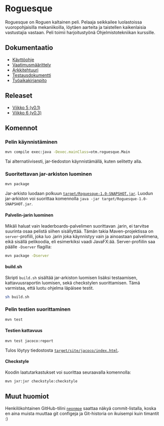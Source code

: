 # Roguesque
Roguesque on Roguen kaltainen peli. Pelaaja seikkailee luolastoissa
vuoropohjaisilla mekaniikoilla, löytäen aarteita ja taistellen
kaikenlaisia vastustajia vastaan. Peli toimii harjoitustyönä
Ohjelmistotekniikan kurssille.

## Dokumentaatio
- [Käyttöohje](dokumentaatio/manual.md)
- [Vaatimusmäärittely](dokumentaatio/vaatimusmaarittely.md)
- [Arkkitehtuuri](dokumentaatio/arkkitehtuuri.md)
- [Testausdokumentti](dokumentaatio/testaus.md)
- [Työaikakirjanpito](dokumentaatio/tuntikirjanpito.md)

## Releaset
- [Viikko 5 (v0.1)](https://github.com/pcjens/otm-roguesque/releases/tag/v0.1)
- [Viikko 6 (v0.3)](https://github.com/pcjens/otm-roguesque/releases/tag/v0.3)

## Komennot
### Pelin käynnistäminen
```sh
mvn compile exec:java -Dexec.mainClass=otm.roguesque.Main
```
Tai alternatiivisesti, jar-tiedoston käynnistämällä, kuten selitetty
alla.

### Suoritettavan jar-arkiston luominen
```sh
mvn package
```
Jar-arkisto luodaan polkuun
[`target/Roguesque-1.0-SNAPSHOT.jar`](target/Roguesque-1.0-SNAPSHOT.jar). Luodun
jar-arkiston voi suorittaa komennolla `java -jar
target/Roguesque-1.0-SNAPSHOT.jar`.

#### Palvelin-jarin luominen
Mikäli haluat vain leaderboards-palvelimen suorittavan .jarin, ei
tarvitse suurinta osaa pelistä siihen sisällyttää. Tämän takia
Maven-projektissa on `server`-profiili, joka luo .jarin joka
käynnistyy vain ja ainoastaan palvelimena, eikä sisällä pelikoodia,
eli esimerkiksi vaadi JavaFX:ää. Server-profiilin saa päälle
`-Dserver` flagilla:
```sh
mvn package -Dserver
```

#### build.sh
Skripti `build.sh` sisältää jar-arkiston luomisen lisäksi testaamisen,
kattavuusraportin luomisen, sekä checkstylen suorittamisen. Tämä
varmistaa, että luotu ohjelma läpäisee testit.
```sh
sh build.sh
```

### Pelin testien suorittaminen
```sh
mvn test
```

#### Testien kattavuus
```sh
mvn test jacoco:report
```
Tulos löytyy tiedostosta
[`target/site/jacoco/index.html`](target/site/jacoco/index.html).

#### Checkstyle
Koodin laatutarkastukset voi suorittaa seuraavalla komennolla:
```sh
mvn jxr:jxr checkstyle:checkstyle
```

## Muut huomiot
Henkilökohtainen GitHub-tilini [`neonmoe`](https://github.com/neonmoe/)
saattaa näkyä commit-listalla, koska en aina muista muuttaa git configeja 
ja Git-historia on ikuisempi kuin timantit :)
